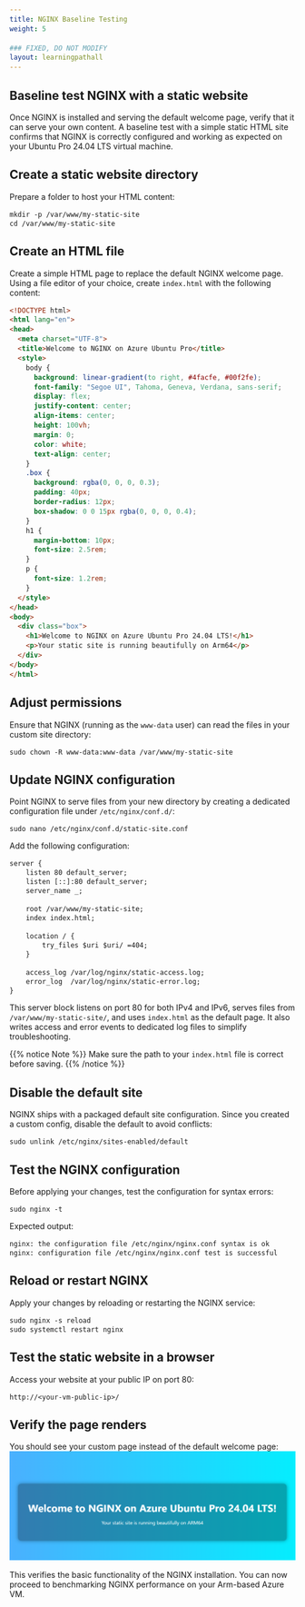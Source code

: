 ```yaml
---
title: NGINX Baseline Testing 
weight: 5

### FIXED, DO NOT MODIFY
layout: learningpathall
---
```


## Baseline test NGINX with a static website

Once NGINX is installed and serving the default welcome page, verify that it can serve your own content. A baseline test with a simple static HTML site confirms that NGINX is correctly configured and working as expected on your Ubuntu Pro 24.04 LTS virtual machine.

## Create a static website directory  
Prepare a folder to host your HTML content:
```console
mkdir -p /var/www/my-static-site
cd /var/www/my-static-site
```

## Create an HTML file

Create a simple HTML page to replace the default NGINX welcome page. Using a file editor of your choice, create `index.html` with the following content:
```html
<!DOCTYPE html>
<html lang="en">
<head>
  <meta charset="UTF-8">
  <title>Welcome to NGINX on Azure Ubuntu Pro</title>
  <style>
    body {
      background: linear-gradient(to right, #4facfe, #00f2fe);
      font-family: "Segoe UI", Tahoma, Geneva, Verdana, sans-serif;
      display: flex;
      justify-content: center;
      align-items: center;
      height: 100vh;
      margin: 0;
      color: white;
      text-align: center;
    }
    .box {
      background: rgba(0, 0, 0, 0.3);
      padding: 40px;
      border-radius: 12px;
      box-shadow: 0 0 15px rgba(0, 0, 0, 0.4);
    }
    h1 {
      margin-bottom: 10px;
      font-size: 2.5rem;
    }
    p {
      font-size: 1.2rem;
    }
  </style>
</head>
<body>
  <div class="box">
    <h1>Welcome to NGINX on Azure Ubuntu Pro 24.04 LTS!</h1>
    <p>Your static site is running beautifully on Arm64</p>
  </div>
</body>
</html>
```

## Adjust permissions  
Ensure that NGINX (running as the `www-data` user) can read the files in your custom site directory:
```console
sudo chown -R www-data:www-data /var/www/my-static-site
```

## Update NGINX configuration
Point NGINX to serve files from your new directory by creating a dedicated configuration file under `/etc/nginx/conf.d/`:
```console
sudo nano /etc/nginx/conf.d/static-site.conf
```
Add the following configuration:
```console
server {
    listen 80 default_server;
    listen [::]:80 default_server;
    server_name _;

    root /var/www/my-static-site;
    index index.html;

    location / {
        try_files $uri $uri/ =404;
    }

    access_log /var/log/nginx/static-access.log;
    error_log  /var/log/nginx/static-error.log;
}
```
This server block listens on port 80 for both IPv4 and IPv6, serves files from `/var/www/my-static-site/`, and uses `index.html` as the default page. It also writes access and error events to dedicated log files to simplify troubleshooting.

{{% notice Note %}}
Make sure the path to your `index.html` file is correct before saving.
{{% /notice %}}

## Disable the default site  
NGINX ships with a packaged default site configuration. Since you created a custom config, disable the default to avoid conflicts:
```console
sudo unlink /etc/nginx/sites-enabled/default
```

## Test the NGINX configuration  
Before applying your changes, test the configuration for syntax errors:
```console
sudo nginx -t
```
Expected output:
```output
nginx: the configuration file /etc/nginx/nginx.conf syntax is ok
nginx: configuration file /etc/nginx/nginx.conf test is successful
```

## Reload or restart NGINX  
Apply your changes by reloading or restarting the NGINX service:
```console
sudo nginx -s reload
sudo systemctl restart nginx
```

## Test the static website in a browser  
Access your website at your public IP on port 80:
```console
http://<your-vm-public-ip>/
```

## Verify the page renders  
You should see your custom page instead of the default welcome page:
![Custom static website served by NGINX on Azure VM alt-text#center](images/nginx-web.png "Custom static website served by NGINX on an Azure Arm64 VM")

This verifies the basic functionality of the NGINX installation. You can now proceed to benchmarking NGINX performance on your Arm-based Azure VM.
